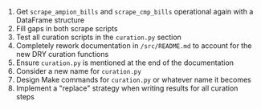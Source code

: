 1. Get `scrape_ampion_bills` and `scrape_cmp_bills` operational again with a DataFrame structure
2. Fill gaps in both scrape scripts
3. Test all curation scripts in the `curation.py` section
4. Completely rework documentation in `/src/README.md` to account for the new DRY curation functions
5. Ensure `curation.py` is mentioned at the end of the documentation
6. Consider a new name for `curation.py`
7. Design Make commands for `curation.py` or whatever name it becomes
8. Implement a "replace" strategy when writing results for all curation steps